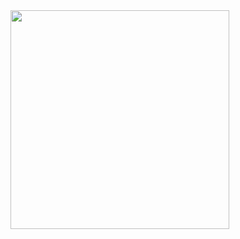 <div>
  <img src="https://github-readme-stats.vercel.app/api?username=0xwerz&show_icons=true&theme=radical"  width="350" />
</div>
